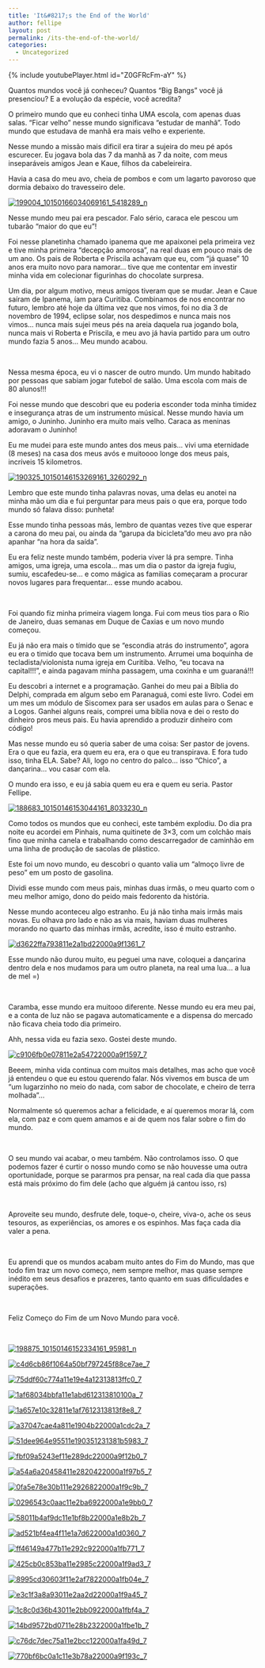 ```yaml
---
title: 'It&#8217;s the End of the World'
author: fellipe
layout: post
permalink: /its-the-end-of-the-world/
categories:
  - Uncategorized
---
```

{% include youtubePlayer.html id="Z0GFRcFm-aY" %}

Quantos mundos você já conheceu? Quantos &#8220;Big Bangs&#8221; você já presenciou? E a evolução da espécie, você acredita?

O primeiro mundo que eu conheci tinha UMA escola, com apenas duas salas. &#8220;Ficar velho&#8221; nesse mundo significava &#8220;estudar de manhã&#8221;. Todo mundo que estudava de manhã era mais velho e experiente.

Nesse mundo a missão mais dificil era tirar a sujeira do meu pé após escurecer. Eu jogava bola das 7 da manhã as 7 da noite, com meus inseparáveis amigos Jean e Kaue, filhos da cabeleireira.

Havia a casa do meu avo, cheia de pombos e com um lagarto pavoroso que dormia debaixo do travesseiro dele.

[<img alt="199004_10150166034069161_5418289_n" src="/img/posts/2013/10/199004_10150166034069161_5418289_n.jpg"  />][1]

Nesse mundo meu pai era pescador. Falo sério, caraca ele pescou um tubarão &#8220;maior do que eu&#8221;!

Foi nesse planetinha chamado ipanema que me apaixonei pela primeira vez e tive minha primeira &#8220;decepção amorosa&#8221;, na real duas em pouco mais de um ano. Os pais de Roberta e Priscila achavam que eu, com &#8220;já quase&#8221; 10 anos era muito novo para namorar&#8230; tive que me contentar em investir minha vida em colecionar figurinhas do chocolate surpresa.

Um dia, por algum motivo, meus amigos tiveram que se mudar. Jean e Caue saíram de Ipanema, íam para Curitiba. Combinamos de nos encontrar no futuro, lembro até hoje da última vez que nos vimos, foi no dia 3 de novembro de 1994, eclipse solar, nos despedimos e nunca mais nos vimos&#8230; nunca mais sujei meus pés na areia daquela rua jogando bola, nunca mais vi Roberta e Priscila, e meu avo já havia partido para um outro mundo fazia 5 anos&#8230; Meu mundo acabou.

&nbsp;

Nessa mesma época, eu vi o nascer de outro mundo. Um mundo habitado por pessoas que sabiam jogar futebol de salão. Uma escola com mais de 80 alunos!!!

Foi nesse mundo que descobri que eu poderia esconder toda minha timidez e insegurança atras de um instrumento músical. Nesse mundo havia um amigo, o Juninho. Juninho era muito mais velho. Caraca as meninas adoravam o Juninho!

Eu me mudei para este mundo antes dos meus pais&#8230; vivi uma eternidade (8 meses) na casa dos meus avós e muitoooo longe dos meus pais, incríveis 15 kilometros.

[<img alt="190325_10150146153269161_3260292_n" src="/img/posts/2013/10/190325_10150146153269161_3260292_n.jpg"  />][2]

Lembro que este mundo tinha palavras novas, uma delas eu anotei na minha mão um dia e fui perguntar para meus pais o que era, porque todo mundo só falava disso: punheta!

Esse mundo tinha pessoas más, lembro de quantas vezes tive que esperar a carona do meu pai, ou ainda da &#8220;garupa da bicicleta&#8221;do meu avo pra não apanhar &#8220;na hora da saída&#8221;.

Eu era feliz neste mundo também, poderia viver lá pra sempre. Tinha amigos, uma igreja, uma escola&#8230; mas um dia o pastor da igreja fugiu, sumiu, escafedeu-se&#8230; e como mágica as familias começaram a procurar novos lugares para frequentar&#8230; esse mundo acabou.

&nbsp;

Foi quando fiz minha primeira viagem longa. Fui com meus tios para o Rio de Janeiro, duas semanas em Duque de Caxias e um novo mundo começou.

Eu já não era mais o tímido que se &#8220;escondia atrás do instrumento&#8221;, agora eu era o timido que tocava bem um instrumento. Arrumei uma boquinha de tecladista/violonista numa igreja em Curitiba. Velho, &#8220;eu tocava na capital!!!&#8221;, e ainda pagavam minha passagem, uma coxinha e um guaraná!!!

Eu descobri a internet e a programação. Ganhei do meu pai a Bíblia do Delphi, comprada em algum sebo em Paranaguá, comi este livro. Codei em um mes um módulo de Siscomex para ser usados em aulas para o Senac e a Logos. Ganhei alguns reais, comprei uma biblia nova e dei o resto do dinheiro pros meus pais. Eu havia aprendido a produzir dinheiro com código!

Mas nesse mundo eu só queria saber de uma coisa: Ser pastor de jovens. Era o que eu fazia, era quem eu era, era o que eu transpirava. E fora tudo isso, tinha ELA. Sabe? Ali, logo no centro do palco&#8230; isso &#8220;Chico&#8221;, a dançarina&#8230; vou casar com ela.

O mundo era isso, e eu já sabia quem eu era e quem eu seria. Pastor Fellipe.

[<img alt="188683_10150146153044161_8033230_n" src="/img/posts/2013/10/188683_10150146153044161_8033230_n.jpg"  />][3]

Como todos os mundos que eu conheci, este também explodiu. Do dia pra noite eu acordei em Pinhais, numa quitinete de 3&#215;3, com um colchão mais fino que minha canela e trabalhando como descarregador de caminhão em uma linha de produção de sacolas de plástico.

Este foi um novo mundo, eu descobri o quanto valia um &#8220;almoço livre de peso&#8221; em um posto de gasolina.

Dividi esse mundo com meus pais, minhas duas irmãs, o meu quarto com o meu melhor amigo, dono do peido mais fedorento da história.

Nesse mundo aconteceu algo estranho. Eu já não tinha mais irmãs mais novas. Eu olhava pro lado e não as via mais, haviam duas mulheres morando no quarto das minhas irmãs, acredite, isso é muito estranho.

[<img alt="d3622ffa793811e2a1bd22000a9f1361_7" src="/img/posts/2013/10/d3622ffa793811e2a1bd22000a9f1361_7.jpg"  />][4]

Esse mundo não durou muito, eu peguei uma nave, coloquei a dançarina dentro dela e nos mudamos para um outro planeta, na real uma lua&#8230; a lua de mel =)

&nbsp;

Caramba, esse mundo era muitooo diferente. Nesse mundo eu era meu pai, e a conta de luz não se pagava automaticamente e a dispensa do mercado não ficava cheia todo dia primeiro.

Ahh, nessa vida eu fazia sexo. Gostei deste mundo.

[<img alt="c9106fb0e07811e2a54722000a9f1597_7" src="/img/posts/2013/10/c9106fb0e07811e2a54722000a9f1597_7.jpg"  />][6]

Beeem, minha vida continua com muitos mais detalhes, mas acho que você já entendeu o que eu estou querendo falar. Nós vivemos em busca de um &#8220;um lugarzinho no meio do nada, com sabor de chocolate, e cheiro de terra molhada&#8221;&#8230;

Normalmente só queremos achar a felicidade, e aí queremos morar lá, com ela, com paz e com quem amamos e ai de quem nos falar sobre o fim do mundo.

&nbsp;

O seu mundo vai acabar, o meu também. Não controlamos isso. O que podemos fazer é curtir o nosso mundo como se não houvesse uma outra oportunidade, porque se pararmos pra pensar, na real cada dia que passa está mais próximo do fim dele (acho que alguém já cantou isso, rs)

&nbsp;

Aproveite seu mundo, desfrute dele, toque-o, cheire, viva-o, ache os seus tesouros, as experiências, os amores e os espinhos. Mas faça cada dia valer a pena.

&nbsp;

Eu aprendi que os mundos acabam muito antes do Fim do Mundo, mas que todo fim traz um novo começo, nem sempre melhor, mas quase sempre inédito em seus desafios e prazeres, tanto quanto em suas dificuldades e superações.

&nbsp;

Feliz Começo do Fim de um Novo Mundo para você.

&nbsp;

[<img alt="198875_10150146152334161_95981_n" src="/img/posts/2013/10/198875_10150146152334161_95981_n.jpg"  />][7]

[<img alt="c4d6cb86f1064a50bf797245f88ce7ae_7" src="/img/posts/2013/10/c4d6cb86f1064a50bf797245f88ce7ae_7.jpg"  />][8]

[<img alt="75ddf60c774a11e19e4a12313813ffc0_7" src="/img/posts/2013/10/75ddf60c774a11e19e4a12313813ffc0_7.jpg"  />][9]

[<img alt="1af68034bbfa11e1abd612313810100a_7" src="/img/posts/2013/10/1af68034bbfa11e1abd612313810100a_7.jpg"  />][10]

[<img alt="1a657e10c32811e1af7612313813f8e8_7" src="/img/posts/2013/10/1a657e10c32811e1af7612313813f8e8_7.jpg"  />][11]

[<img alt="a37047cae4a811e1904b22000a1cdc2a_7" src="/img/posts/2013/10/a37047cae4a811e1904b22000a1cdc2a_7.jpg"  />][12]

[<img alt="51dee964e95511e190351231381b5983_7" src="/img/posts/2013/10/51dee964e95511e190351231381b5983_7.jpg"  />][13]

[<img alt="fbf09a5243ef11e289dc22000a9f12b0_7" src="/img/posts/2013/10/fbf09a5243ef11e289dc22000a9f12b0_7.jpg"  />][14]

[<img alt="a54a6a20458411e2820422000a1f97b5_7" src="/img/posts/2013/10/a54a6a20458411e2820422000a1f97b5_7.jpg"  />][15]

[<img alt="0fa5e78e30b111e2926822000a1f9c9b_7" src="/img/posts/2013/10/0fa5e78e30b111e2926822000a1f9c9b_7.jpg"  />][16]

[<img alt="0296543c0aac11e2ba6922000a1e9bb0_7" src="/img/posts/2013/10/0296543c0aac11e2ba6922000a1e9bb0_7.jpg"  />][17]

[<img alt="58011b4af9dc11e1bf8b22000a1e8b2b_7" src="/img/posts/2013/10/58011b4af9dc11e1bf8b22000a1e8b2b_7.jpg"  />][18]

[<img alt="ad521bf4ea4f11e1a7d622000a1d0360_7" src="/img/posts/2013/10/ad521bf4ea4f11e1a7d622000a1d0360_7.jpg"  />][19]

[<img alt="ff46149a477b11e292c922000a1fb771_7" src="/img/posts/2013/10/ff46149a477b11e292c922000a1fb771_7.jpg"  />][20]

[<img alt="425cb0c853ba11e2985c22000a1f9ad3_7" src="/img/posts/2013/10/425cb0c853ba11e2985c22000a1f9ad3_7.jpg"  />][21]

[<img alt="8995cd30603f11e2af7822000a1fb04e_7" src="/img/posts/2013/10/8995cd30603f11e2af7822000a1fb04e_7.jpg"  />][22]

[<img alt="e3c1f3a8a93011e2aa2d22000a1f9a45_7" src="/img/posts/2013/10/e3c1f3a8a93011e2aa2d22000a1f9a45_7.jpg"  />][23]

[<img alt="1c8c0d36b43011e2bb0922000a1fbf4a_7" src="/img/posts/2013/10/1c8c0d36b43011e2bb0922000a1fbf4a_7.jpg"  />][24]

[<img alt="14bd9572bd0711e28b2322000a1fbe1b_7" src="/img/posts/2013/10/14bd9572bd0711e28b2322000a1fbe1b_7.jpg"  />][25]

[<img alt="c76dc7dec75a11e2bcc122000a1fa49d_7" src="/img/posts/2013/10/c76dc7dec75a11e2bcc122000a1fa49d_7.jpg"  />][26]

[<img alt="770bf6bc0a1c11e3b78a22000a9f193c_7" src="/img/posts/2013/10/770bf6bc0a1c11e3b78a22000a9f193c_7.jpg"  />][29]

 [1]: /img/posts/2013/10/199004_10150166034069161_5418289_n.jpg
 [2]: /img/posts/2013/10/190325_10150146153269161_3260292_n.jpg
 [3]: /img/posts/2013/10/188683_10150146153044161_8033230_n.jpg
 [4]: /img/posts/2013/10/d3622ffa793811e2a1bd22000a9f1361_7.jpg
 [5]: /img/posts/2013/10/a4174d30d3b911e298a922000a1faffb_.jpg
 [6]: /img/posts/2013/10/c9106fb0e07811e2a54722000a9f1597_7.jpg
 [7]: /img/posts/2013/10/198875_10150146152334161_95981_n.jpg
 [8]: /img/posts/2013/10/c4d6cb86f1064a50bf797245f88ce7ae_7.jpg
 [9]: /img/posts/2013/10/75ddf60c774a11e19e4a12313813ffc0_7.jpg
 [10]: /img/posts/2013/10/1af68034bbfa11e1abd612313810100a_7.jpg
 [11]: /img/posts/2013/10/1a657e10c32811e1af7612313813f8e8_7.jpg
 [12]: /img/posts/2013/10/a37047cae4a811e1904b22000a1cdc2a_7.jpg
 [13]: /img/posts/2013/10/51dee964e95511e190351231381b5983_7.jpg
 [14]: /img/posts/2013/10/fbf09a5243ef11e289dc22000a9f12b0_7.jpg
 [15]: /img/posts/2013/10/a54a6a20458411e2820422000a1f97b5_7.jpg
 [16]: /img/posts/2013/10/0fa5e78e30b111e2926822000a1f9c9b_7.jpg
 [17]: /img/posts/2013/10/0296543c0aac11e2ba6922000a1e9bb0_7.jpg
 [18]: /img/posts/2013/10/58011b4af9dc11e1bf8b22000a1e8b2b_7.jpg
 [19]: /img/posts/2013/10/ad521bf4ea4f11e1a7d622000a1d0360_7.jpg
 [20]: /img/posts/2013/10/ff46149a477b11e292c922000a1fb771_7.jpg
 [21]: /img/posts/2013/10/425cb0c853ba11e2985c22000a1f9ad3_7.jpg
 [22]: /img/posts/2013/10/8995cd30603f11e2af7822000a1fb04e_7.jpg
 [23]: /img/posts/2013/10/e3c1f3a8a93011e2aa2d22000a1f9a45_7.jpg
 [24]: /img/posts/2013/10/1c8c0d36b43011e2bb0922000a1fbf4a_7.jpg
 [25]: /img/posts/2013/10/14bd9572bd0711e28b2322000a1fbe1b_7.jpg
 [26]: /img/posts/2013/10/c76dc7dec75a11e2bcc122000a1fa49d_7.jpg
 [27]: /img/posts/2013/10/c25e6aec1dcb11e3939b22000a9f3cc5_7.jpg
 [28]: /img/posts/2013/10/c8b5742eec3611e29df022000a1fb07c_7.jpg
 [29]: /img/posts/2013/10/770bf6bc0a1c11e3b78a22000a9f193c_7.jpg
